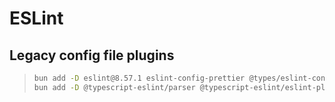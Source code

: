 # ESLint

## Legacy config file plugins

> ```zsh
> bun add -D eslint@8.57.1 eslint-config-prettier @types/eslint-config-prettier eslint-plugin-prettier
> bun add -D @typescript-eslint/parser @typescript-eslint/eslint-plugin
> ```
